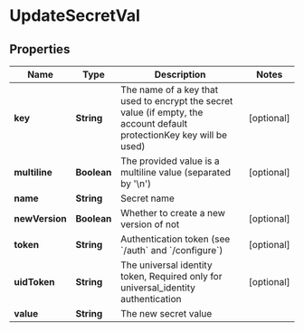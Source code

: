 

# UpdateSecretVal

## Properties

Name | Type | Description | Notes
------------ | ------------- | ------------- | -------------
**key** | **String** | The name of a key that used to encrypt the secret value (if empty, the account default protectionKey key will be used) |  [optional]
**multiline** | **Boolean** | The provided value is a multiline value (separated by &#39;\\n&#39;) |  [optional]
**name** | **String** | Secret name | 
**newVersion** | **Boolean** | Whether to create a new version of not |  [optional]
**token** | **String** | Authentication token (see &#x60;/auth&#x60; and &#x60;/configure&#x60;) |  [optional]
**uidToken** | **String** | The universal identity token, Required only for universal_identity authentication |  [optional]
**value** | **String** | The new secret value | 



